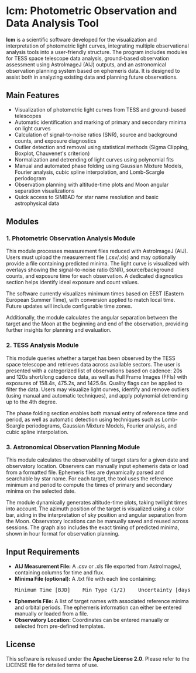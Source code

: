 <!DOCTYPE html>
<html lang="en">
<head>
  <meta charset="UTF-8">
</head>
<body>

<h1>lcm: Photometric Observation and Data Analysis Tool</h1>

<p><strong>lcm</strong> is a scientific software developed for the visualization and interpretation of photometric light curves, integrating multiple observational analysis tools into a user-friendly structure. The program includes modules for TESS space telescope data analysis, ground-based observation assessment using AstroImageJ (AIJ) outputs, and an astronomical observation planning system based on ephemeris data. It is designed to assist both in analyzing existing data and planning future observations.</p>

<h2>Main Features</h2>
<ul>
  <li>Visualization of photometric light curves from TESS and ground-based telescopes</li>
  <li>Automatic identification and marking of primary and secondary minima on light curves</li>
  <li>Calculation of signal-to-noise ratios (SNR), source and background counts, and exposure diagnostics</li>
  <li>Outlier detection and removal using statistical methods (Sigma Clipping, Boxplot, Chauvenet's criterion)</li>
  <li>Normalization and detrending of light curves using polynomial fits</li>
  <li>Manual and automated phase folding using Gaussian Mixture Models, Fourier analysis, cubic spline interpolation, and Lomb-Scargle periodogram</li>
  <li>Observation planning with altitude-time plots and Moon angular separation visualizations</li>
  <li>Quick access to SIMBAD for star name resolution and basic astrophysical data</li>
</ul>

<h2>Modules</h2>

<h3>1. Photometric Observation Analysis Module</h3>
<p>This module processes measurement files reduced with AstroImageJ (AIJ). Users must upload the measurement file (.csv/.xls) and may optionally provide a file containing predicted minima. The light curve is visualized with overlays showing the signal-to-noise ratio (SNR), source/background counts, and exposure time for each observation. A dedicated diagnostics section helps identify ideal exposure and count values.</p>
The software currently visualizes minimum times based on EEST (Eastern European Summer Time), with conversion applied to match local time. Future updates will include configurable time zones.</p>
<p>Additionally, the module calculates the angular separation between the target and the Moon at the beginning and end of the observation, providing further insights for planning and evaluation.</p>


<h3>2. TESS Analysis Module</h3>
<p>This module queries whether a target has been observed by the TESS space telescope and retrieves data across available sectors. The user is presented with a categorized list of observations based on cadence: 20s and 120s short/long cadence data, as well as Full Frame Images (FFIs) with exposures of 158.4s, 475.2s, and 1425.6s. Quality flags can be applied to filter the data. Users may visualize light curves, identify and remove outliers (using manual and automatic techniques), and apply polynomial detrending up to the 4th degree.</p>
<p>The phase folding section enables both manual entry of reference time and period, as well as automatic detection using techniques such as Lomb-Scargle periodograms, Gaussian Mixture Models, Fourier analysis, and cubic spline interpolation.</p>

<h3>3. Astronomical Observation Planning Module</h3>
<p>This module calculates the observability of target stars for a given date and observatory location. Observers can manually input ephemeris data or load from a formatted file. Ephemeris files are dynamically parsed and searchable by star name. For each target, the tool uses the reference minimum and period to compute the times of primary and secondary minima on the selected date.</p>
<p>The module dynamically generates altitude-time plots, taking twilight times into account. The azimuth position of the target is visualized using a color bar, aiding in the interpretation of sky position and angular separation from the Moon. Observatory locations can be manually saved and reused across sessions. The graph also includes the exact timing of predicted minima, shown in hour format for observation planning.</p>

<h2>Input Requirements</h2>
<ul>
  <li><strong>AIJ Measurement File:</strong> A .csv or .xls file exported from AstroImageJ, containing columns for time and flux.</li>
  <li><strong>Minima File (optional):</strong> A .txt file with each line containing:
    <pre>Minimum Time [BJD]    Min Type (1/2)    Uncertainty [days]</pre>
  </li>
  <li><strong>Ephemeris File:</strong> A list of target names with associated reference minima and orbital periods. The ephemeris information can either be entered manually or loaded from a file.</li>
  <li><strong>Observatory Location:</strong> Coordinates can be entered manually or selected from pre-defined templates.</li>
</ul>

<h2>License</h2>
<p>This software is released under the <strong>Apache License 2.0</strong>. Please refer to the LICENSE file for detailed terms of use.</p>

</body>
</html>
